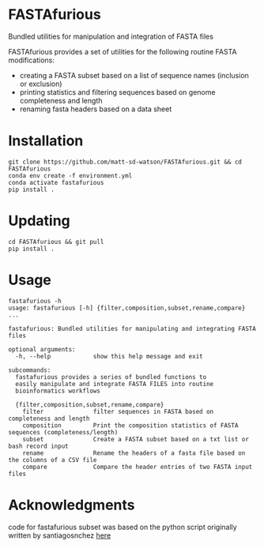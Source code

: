 # FASTAfurious
Bundled utilities for manipulation and integration of FASTA files

FASTAfurious provides a set of utilities for the following routine FASTA modifications: 
- creating a FASTA subset based on a list of sequence names (inclusion or exclusion)
- printing statistics and filtering sequences based on genome completeness and length
- renaming fasta headers based on a data sheet

# Installation

```
git clone https://github.com/matt-sd-watson/FASTAfurious.git && cd FASTAfurious
conda env create -f environment.yml
conda activate fastafurious
pip install . 
```

# Updating
```
cd FASTAfurious && git pull
pip install . 
```

# Usage

```
fastafurious -h
usage: fastafurious [-h] {filter,composition,subset,rename,compare} ...

fastafurious: Bundled utilities for manipulating and integrating FASTA files

optional arguments:
  -h, --help            show this help message and exit

subcommands:
  fastafurious provides a series of bundled functions to 
  easily manipulate and integrate FASTA FILES into routine 
  bioinformatics workflows

  {filter,composition,subset,rename,compare}
    filter              filter sequences in FASTA based on completeness and length
    composition         Print the composition statistics of FASTA sequences (completeness/length)
    subset              Create a FASTA subset based on a txt list or bash record input
    rename              Rename the headers of a fasta file based on the columns of a CSV file
    compare             Compare the header entries of two FASTA input files
```

# Acknowledgments

code for fastafurious subset was based on the python script originally written by santiagosnchez [here](https://github.com/santiagosnchez/faSomeRecords)
